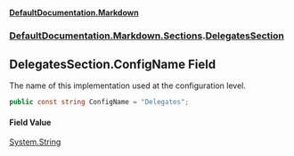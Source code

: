 #### [DefaultDocumentation\.Markdown](../../../../index.md 'index')
### [DefaultDocumentation\.Markdown\.Sections](../../../../index.md#DefaultDocumentation.Markdown.Sections 'DefaultDocumentation\.Markdown\.Sections').[DelegatesSection](index.md 'DefaultDocumentation\.Markdown\.Sections\.DelegatesSection')

## DelegatesSection\.ConfigName Field

The name of this implementation used at the configuration level\.

```csharp
public const string ConfigName = "Delegates";
```

#### Field Value
[System\.String](https://docs.microsoft.com/en-us/dotnet/api/System.String 'System\.String')